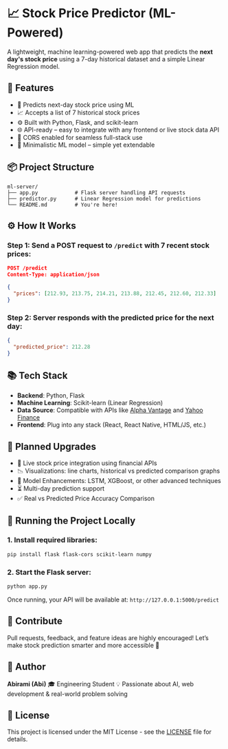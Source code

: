 # 📈 Stock Price Predictor (ML-Powered)

A lightweight, machine learning-powered web app that predicts the **next day's stock price** using a 7-day historical dataset and a simple Linear Regression model.


## 🚀 Features

* 🔢 Predicts next-day stock price using ML
* 📈 Accepts a list of 7 historical stock prices
* ⚙️ Built with Python, Flask, and scikit-learn
* 🌐 API-ready – easy to integrate with any frontend or live stock data API
* 🔄 CORS enabled for seamless full-stack use
* 🧠 Minimalistic ML model – simple yet extendable


## 📦 Project Structure

```
ml-server/
├── app.py            # Flask server handling API requests
├── predictor.py      # Linear Regression model for predictions
└── README.md         # You're here!
```


## ⚙️ How It Works

### Step 1: Send a POST request to `/predict` with 7 recent stock prices:

```json
POST /predict
Content-Type: application/json

{
  "prices": [212.93, 213.75, 214.21, 213.88, 212.45, 212.60, 212.33]
}
```

### Step 2: Server responds with the predicted price for the next day:

```json
{
  "predicted_price": 212.28
}
```


## 📚 Tech Stack

* **Backend**: Python, Flask
* **Machine Learning**: Scikit-learn (Linear Regression)
* **Data Source**: Compatible with APIs like [Alpha Vantage](https://www.alphavantage.co) and [Yahoo Finance](https://pypi.org/project/yfinance/)
* **Frontend**: Plug into any stack (React, React Native, HTML/JS, etc.)

## 🔮 Planned Upgrades

* 📅 Live stock price integration using financial APIs
* 📉 Visualizations: line charts, historical vs predicted comparison graphs
* 🧠 Model Enhancements: LSTM, XGBoost, or other advanced techniques
* ⏳ Multi-day prediction support
* ✅ Real vs Predicted Price Accuracy Comparison


## 🧪 Running the Project Locally

### 1. Install required libraries:

```bash
pip install flask flask-cors scikit-learn numpy
```

### 2. Start the Flask server:

```bash
python app.py
```

Once running, your API will be available at:
`http://127.0.0.1:5000/predict`


## 🤝 Contribute

Pull requests, feedback, and feature ideas are highly encouraged! Let’s make stock prediction smarter and more accessible 🚀


## 👤 Author

**Abirami (Abi)**
🎓 Engineering Student
💡 Passionate about AI, web development & real-world problem solving


## 📜 License
This project is licensed under the MIT License - see the [LICENSE](LICENSE) file for details.
